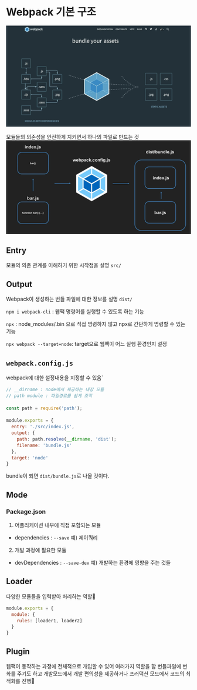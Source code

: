 # Webpack 기본 구조
![webpack](./img/10-01.png)

모듈들의 의존성을 안전하게 지키면서 하나의 파일로 만드는 것
![bunble](./img/10-02.png)

## Entry
모듈의 의존 관계를 이해하기 위한 시작점을 설명
`src/`

## Output
Webpack이 생성하는 번들 파일에 대한 정보를 설명
`dist/`

`npm i webpack-cli` : 웹팩 명령어를 실행할 수 있도록 하는 기능

`npx` : node_modules/.bin 으로 직접 명령하지 않고 npx로 간단하게 명령할 수 있는 기능

`npx webpack --target=node`: target으로 웹팩이 어느 실행 환경인지 설정

## `webpack.config.js`
webpack에 대한 설정내용을 지정할 수 있음`
```js
// __dirname : node에서 제공하는 내장 모듈
// path module : 파일경로를 쉽게 조작

const path = require('path');

module.exports = {
  entry: './src/index.js',
  output: {
    path: path.resolve(__dirname, 'dist');
    filename: 'bundle.js'
  },
  target: 'node'
}
```
bundle이 되면 `dist/bundle.js`로 나올 것이다.

## Mode
### Package.json
1. 어플리케이션 내부에 직접 포함되는 모듈
- dependencies : `--save`
예) 제이쿼리 
2. 개발 과정에 필요한 모듈
- devDependencies : `--save-dev`
예) 개발하는 환경에 영향을 주는 것들

## Loader
다양한 모듈들을 입력받아 처리하는 역할
```js
module.exports = {
  module: {
    rules: [loader1, loader2]
  }
}
```

## Plugin
웹팩이 동작하는 과정에 전체적으로 개입할 수 있어 여러가지 역할을 함
번들파일에 변화를 주기도 하고 개발모드에서 개발 편의성을 제공하거나 프러덕션 모드에서 코드의 최적화를 진행
